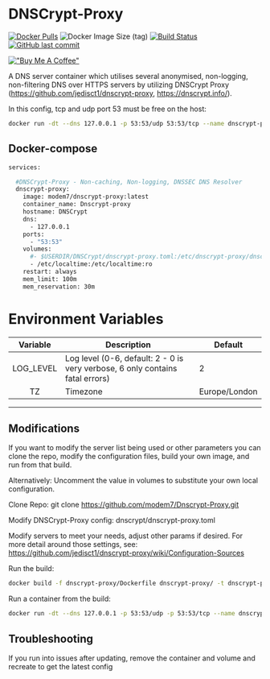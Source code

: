 # DNSCrypt-Proxy

[![Docker Pulls](https://img.shields.io/docker/pulls/modem7/dnscrypt-proxy)](https://hub.docker.com/r/modem7/dnscrypt-proxy) 
![Docker Image Size (tag)](https://img.shields.io/docker/image-size/modem7/dnscrypt-proxy/latest) 
[![Build Status](https://drone.modem7.com/api/badges/modem7/Dnscrypt-Proxy/status.svg)](https://drone.modem7.com/modem7/Dnscrypt-Proxy) 
[![GitHub last commit](https://img.shields.io/github/last-commit/modem7/Dnscrypt-Proxy)](https://github.com/modem7/Dnscrypt-Proxy)

[!["Buy Me A Coffee"](https://www.buymeacoffee.com/assets/img/custom_images/orange_img.png)](https://www.buymeacoffee.com/modem7)

A DNS server container which utilises several anonymised, non-logging, non-filtering DNS over HTTPS servers by utilizing DNSCrypt Proxy (https://github.com/jedisct1/dnscrypt-proxy, https://dnscrypt.info/).

In this config, tcp and udp port 53 must be free on the host:

```bash
docker run -dt --dns 127.0.0.1 -p 53:53/udp 53:53/tcp --name dnscrypt-proxy --restart unless-stopped modem7/dnscrypt-proxy
```

## Docker-compose
```bash
services:

  #DNSCrypt-Proxy - Non-caching, Non-logging, DNSSEC DNS Resolver
  dnscrypt-proxy:
    image: modem7/dnscrypt-proxy:latest
    container_name: Dnscrypt-proxy
    hostname: DNSCrypt
    dns:
      - 127.0.0.1
    ports:
      - "53:53"
    volumes:
      #- $USERDIR/DNSCrypt/dnscrypt-proxy.toml:/etc/dnscrypt-proxy/dnscrypt-proxy.toml # Uncomment if you want to define your own dnscrypt-proxy.toml file
      - /etc/localtime:/etc/localtime:ro
    restart: always
    mem_limit: 100m
    mem_reservation: 30m
```

# Environment Variables
| Variable | Description | Default |
| :----: | --- | --- |
| LOG_LEVEL | Log level (0-6, default: 2 - 0 is very verbose, 6 only contains fatal errors) | 2 |
| TZ | Timezone | Europe/London |


---------------

## Modifications
If you want to modify the server list being used or other parameters you can clone the repo, modify the configuration files, build your own image, and run from that build.

Alternatively: Uncomment the value in volumes to substitute your own local configuration.

Clone Repo:
git clone https://github.com/modem7/Dnscrypt-Proxy.git

Modify DNSCrypt-Proxy config:
dnscrypt/dnscrypt-proxy.toml

Modify servers to meet your needs, adjust other params if desired.  For more detail around those settings, see: https://github.com/jedisct1/dnscrypt-proxy/wiki/Configuration-Sources

Run the build:
```bash
docker build -f dnscrypt-proxy/Dockerfile dnscrypt-proxy/ -t dnscrypt-proxy-build
```

Run a container from the build:
```bash
docker run -dt --dns 127.0.0.1 -p 53:53/udp -p 53:53/tcp --name dnscrypt-proxy --restart unless-stopped dnscrypt-proxy-build
```

## Troubleshooting
If you run into issues after updating, remove the container and volume and recreate to get the latest config
